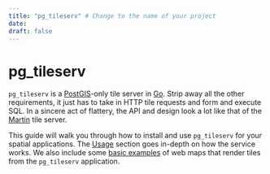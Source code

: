 ```yaml
---
title: "pg_tileserv" # Change to the name of your project
date:
draft: false
---
```


# pg_tileserv

`pg_tileserv` is a [PostGIS](https://postgis.net/)-only tile server in [Go](https://golang.org/). Strip away all the other requirements, it just has to take in HTTP tile requests and form and execute SQL.  In a sincere act of flattery, the API and design look a lot like that of the [Martin](https://github.com/urbica/martin) tile server.

This guide will walk you through how to install and use `pg_tileserv` for your spatial applications. The [Usage](./usage) section goes in-depth on how the service works. We also include some [basic examples](./examples) of web maps that render tiles from the `pg_tileserv` application.
